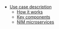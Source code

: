
- [Use case description](#use-case-description)
  - [How it works](#how-it-works)
  - [Key components](#key-components)
  - [NIM microservices](#nim-microservices)


